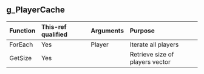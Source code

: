## g_PlayerCache

| Function | This-ref qualified | Arguments | Purpose |
| :-- | :-- | :-- | :-- |
| ForEach | Yes | Player | Iterate all players |
| GetSize | Yes | | Retrieve size of players vector |